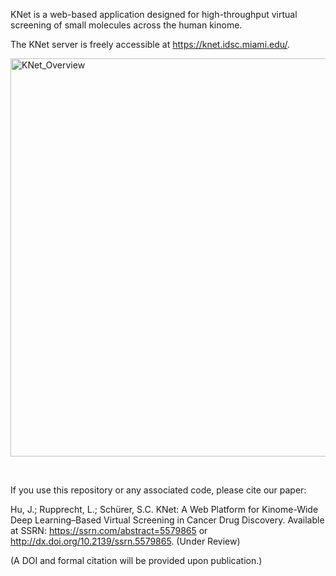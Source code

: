 KNet is a web-based application designed for high-throughput virtual screening of small molecules across the human kinome. 

The KNet server is freely accessible at https://knet.idsc.miami.edu/.

<img width="637" alt="KNet_Overview" src="https://github.com/user-attachments/assets/e3d917e7-4987-4c12-9758-15d7b15a3f92" />


  &ensp;
 

If you use this repository or any associated code, please cite our paper:

Hu, J.; Rupprecht, L.; Schürer, S.C. KNet: A Web Platform for Kinome-Wide Deep Learning–Based Virtual Screening in Cancer Drug Discovery. Available at SSRN: https://ssrn.com/abstract=5579865 or http://dx.doi.org/10.2139/ssrn.5579865. (Under Review)

(A DOI and formal citation will be provided upon publication.)

